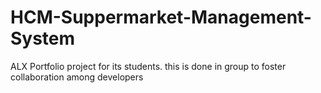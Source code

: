 # HCM-Suppermarket-Management-System
ALX Portfolio project for its students. this is done in group to foster collaboration among developers
